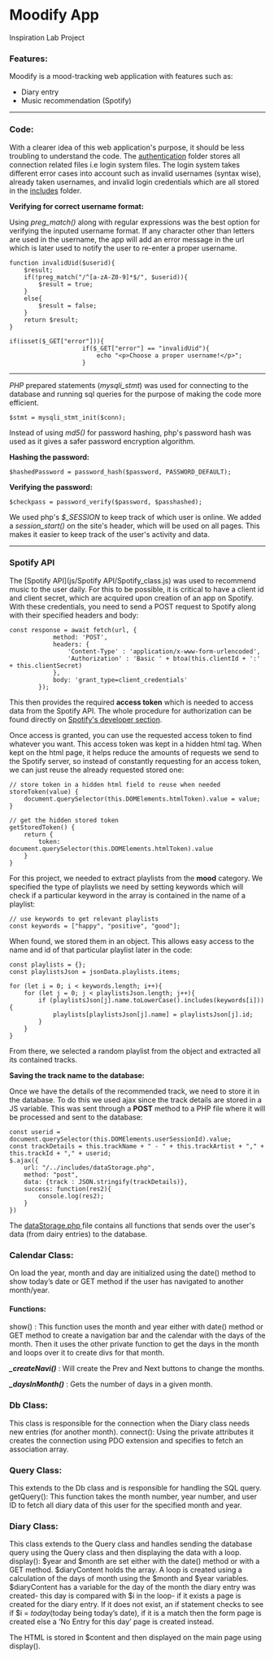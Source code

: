# Moodify App

Inspiration Lab Project

### Features:

Moodify is a mood-tracking web application with features such as:

- Diary entry
- Music recommendation (Spotify)

---

### Code:

With a clearer idea of this web application's purpose, it should be less troubling to understand the code.
The [authentication](https://github.com/ivfranck/Moodify-App/tree/main/authentication) folder stores all connection related files i.e login system files. The login system takes different error cases into account such as invalid usernames (syntax wise), already taken usernames, and invalid login credentials which are all stored in the [includes](https://github.com/ivfranck/Moodify-App/tree/main/authentication/includes) folder.

**Verifying for correct username format:**

Using _preg_match()_ along with regular expressions was the best option for verifying the inputed username format. If any character other than letters are used in the username, the app will add an error message in the url which is later used to notify the user to re-enter a proper username.

```
function invalidUid($userid){
    $result;
    if(!preg_match("/^[a-zA-Z0-9]*$/", $userid)){
        $result = true;
    }
    else{
        $result = false;
    }
    return $result;
}
```

```
if(isset($_GET["error"])){
                    if($_GET["error"] == "invalidUid"){
                        echo "<p>Choose a proper username!</p>";
                    }
```

---

_PHP_ prepared statements (_mysqli_stmt_) was used for connecting to the database and running sql queries for the purpose of making the code more efficient.

```
$stmt = mysqli_stmt_init($conn);
```

Instead of using _md5()_ for password hashing, php's password hash was used as it gives a safer password encryption algorithm.

**Hashing the password:**

```
$hashedPassword = password_hash($password, PASSWORD_DEFAULT);
```

**Verifying the password:**

```
$checkpass = password_verify($password, $passhashed);
```

We used php's _$\_SESSION_ to keep track of which user is online. We added a _session_start()_ on the site's header, which will be used on all pages. This makes it easier to keep track of the user's activity and data.

---
### Spotify API
The [Spotify API](js/Spotify API/Spotify_class.js) was used to recommend music to the user daily. For this to be possible, it is critical to have a client id and client secret, which are acquired upon creation of an app on Spotify.
With these credentials, you need to send a POST request to Spotify along with their specified headers and body:
```
const response = await fetch(url, {
            method: 'POST',
            headers: {
                'Content-Type' : 'application/x-www-form-urlencoded',
                'Authorization' : 'Basic ' + btoa(this.clientId + ':' + this.clientSecret)
            },
            body: 'grant_type=client_credentials'
        });
```
This then provides the required **access token** which is needed to access data from the Spotify API.
The whole procedure for authorization can be found directly on [Spotify's developer section](https://developer.spotify.com/documentation/general/guides/authorization-guide/).

Once access is granted, you can use the requested access token to find whatever you want. This access token was kept in a hidden html tag.
When kept on the html page, it helps reduce the amounts of requests we send to the Spotify server, so instead of constantly requesting for an access
token, we can just reuse the already requested stored one:
```
// store token in a hidden html field to reuse when needed
storeToken(value) {
    document.querySelector(this.DOMElements.htmlToken).value = value;
}

// get the hidden stored token
getStoredToken() {
    return {
        token: document.querySelector(this.DOMElements.htmlToken).value
    }
}
```
For this project, we needed to extract playlists from the **mood** category.
We specified the type of playlists we need by setting keywords which will check if a particular keyword in the array is contained in the name of a playlist:

```
// use keywords to get relevant playlists
const keywords = ["happy", "positive", "good"];
```

When found, we stored them in an object. This allows easy access to the name and id of that particular playlist later in the code:
```
const playlists = {};
const playlistsJson = jsonData.playlists.items;

for (let i = 0; i < keywords.length; i++){
    for (let j = 0; j < playlistsJson.length; j++){
        if (playlistsJson[j].name.toLowerCase().includes(keywords[i])){
            playlists[playlistsJson[j].name] = playlistsJson[j].id;
        }
    }
}
```

From there, we selected a random playlist from the object and extracted all its contained tracks.

**Saving the track name to the database:**

Once we have the details of the recommended track, we need to store it in the database. To do this we used ajax since the track details are stored in a JS variable. This was sent through a **POST** method to a PHP file where it will be processed and sent
to the database:
```
const userid = document.querySelector(this.DOMElements.userSessionId).value;
const trackDetails = this.trackName + " - " + this.trackArtist + "," + this.trackId + "," + userid;
$.ajax({
    url: "/../includes/dataStorage.php",
    method: "post",
    data: {track : JSON.stringify(trackDetails)},
    success: function(res2){
        console.log(res2);
    }
})
```

The [dataStorage.php ](includes/dataStorage.php) file contains all functions that sends over the user's data (from dairy entries) to the database.

### Calendar Class:
On load the year, month and day are initialized using the date() method to show today’s date or GET method if the user has navigated to another month/year.

#### Functions:
show() : This function uses the month and year either with date() method or GET method to create a navigation bar and the calendar with the days of the month. Then it uses the other private function to get the days in the month and loops over it to create divs for that month.

***_createNavi()*** : Will create the Prev and Next buttons to change the months.

***_daysInMonth()*** : Gets the number of days in a given month.

### Db Class:
This class is responsible for the connection when the Diary class needs new entries (for another month). 
 connect(): Using the private attributes it creates the connection using PDO extension and specifies to fetch an association array.

### Query Class:
This extends to the Db class and is responsible for handling the SQL query.
getQuery(): This function takes the month number, year number, and user ID to fetch all diary data of this user for the specified month and year.

### Diary Class:
This class extends to the Query class and handles sending the database query using the Query class and then displaying the data with a loop.
display(): $year and $month are set either with the date() method or with a GET method.
$diaryContent holds the array. A loop is created using a calculation of the days of month using the $month and $year variables. 
$diaryContent has a variable for the day of the month the diary entry was created- this day is compared with $i in the loop- if it exists a page is created for the diary entry. 
If it does not exist, an if statement checks to see if $i = $today ($today being today’s date), if it is a match then the form page is created else a ‘No Entry for this day’ page is created instead.

The HTML is stored in $content and then displayed on the main page using display().
